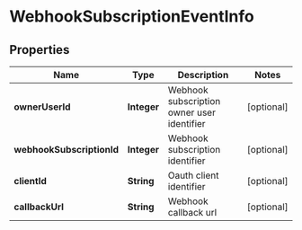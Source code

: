 
# WebhookSubscriptionEventInfo

## Properties
Name | Type | Description | Notes
------------ | ------------- | ------------- | -------------
**ownerUserId** | **Integer** | Webhook subscription owner user identifier |  [optional]
**webhookSubscriptionId** | **Integer** | Webhook subscription identifier |  [optional]
**clientId** | **String** | Oauth client identifier |  [optional]
**callbackUrl** | **String** | Webhook callback url |  [optional]



